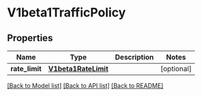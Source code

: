# V1beta1TrafficPolicy

## Properties
Name | Type | Description | Notes
------------ | ------------- | ------------- | -------------
**rate_limit** | [**V1beta1RateLimit**](V1beta1RateLimit.md) |  | [optional] 

[[Back to Model list]](../README.md#documentation-for-models) [[Back to API list]](../README.md#documentation-for-api-endpoints) [[Back to README]](../README.md)


